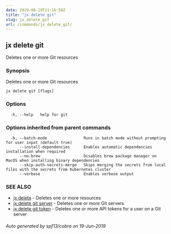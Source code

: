 ```yaml
---
date: 2019-06-19T11:16:59Z
title: "jx delete git"
slug: jx_delete_git
url: /commands/jx_delete_git/
---
```

## jx delete git

Deletes one or more Git resources

### Synopsis

Deletes one or more Git resources

```
jx delete git [flags]
```

### Options

```
  -h, --help   help for git
```

### Options inherited from parent commands

```
  -b, --batch-mode                Runs in batch mode without prompting for user input (default true)
      --install-dependencies      Enables automatic dependencies installation when required
      --no-brew                   Disables brew package manager on MacOS when installing binary dependencies
      --skip-auth-secrets-merge   Skips merging the secrets from local files with the secrets from Kubernetes cluster
      --verbose                   Enables verbose output
```

### SEE ALSO

* [jx delete](/commands/jx_delete/)	 - Deletes one or more resources
* [jx delete git server](/commands/jx_delete_git_server/)	 - Deletes one or more Git servers
* [jx delete git token](/commands/jx_delete_git_token/)	 - Deletes one or more API tokens for a user on a Git server

###### Auto generated by spf13/cobra on 19-Jun-2019
